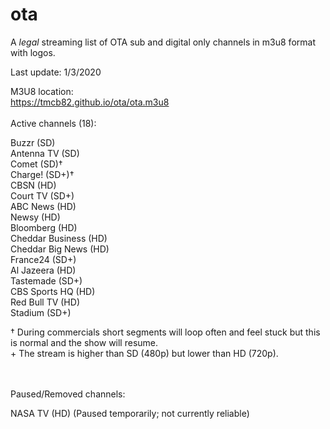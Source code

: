 # ota
A *legal* streaming list of OTA sub and digital only channels in m3u8 format with logos.

Last update: 1/3/2020


M3U8 location:<br>
https://tmcb82.github.io/ota/ota.m3u8
<br><br>
Active channels (18):

Buzzr (SD)<br>
Antenna TV (SD)<br>
Comet (SD)†<br>
Charge! (SD+)†<br>
CBSN (HD)<br>
Court TV (SD+)<br>
ABC News (HD)<br>
Newsy (HD)<br>
Bloomberg (HD)<br>
Cheddar Business (HD)<br>
Cheddar Big News (HD)<br>
France24 (SD+)<br>
Al Jazeera (HD)<br>
Tastemade (SD+)<br>
CBS Sports HQ (HD)<br>
Red Bull TV (HD)<br>
Stadium (SD+)<br>


† During commercials short segments will loop often and feel stuck but this is normal and the show will resume.<br>
\+ The stream is higher than SD (480p) but lower than HD (720p).

<br><br>
Paused/Removed channels:

NASA TV (HD) (Paused temporarily; not currently reliable)<br>
